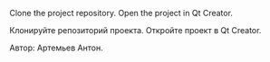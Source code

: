 Clone the project repository.
Open the project in Qt Creator.


Клонируйте репозиторий проекта.
Откройте проект в Qt Creator.

Автор: Артемьев Антон.